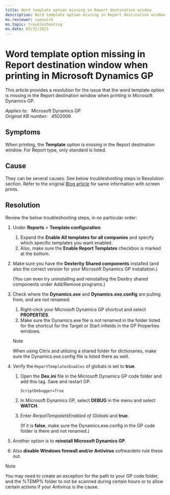 ```yaml
---
title: Word template option missing in Report destination window
description: Word template option missing in Report destination window when printing in Microsoft Dynamics GP. Provides a resolution.
ms.reviewer: cwaswick
ms.topic: troubleshooting
ms.date: 03/31/2021
---
```

# Word template option missing in Report destination window when printing in Microsoft Dynamics GP

This article provides a resolution for the issue that the word template option is missing in the Report destination window when printing in Microsoft Dynamics GP.

_Applies to:_ &nbsp; Microsoft Dynamics GP  
_Original KB number:_ &nbsp; 4502006

## Symptoms

When printing, the **Template** option is missing in the Report destination window. For Report type, only standard is listed.

## Cause

They can be several causes. See below troubleshooting steps in Resolution section. Refer to the original [Blog article](https://community.dynamics.com/blogs/post/?postid=65ce8906-8d71-481c-9318-96e5bdd7f838) for same information with screen prints.

## Resolution

Review the below troubleshooting steps, in no particular order:

1. Under **Reports** > **Template configuration**:

    1. Expand the **Enable All templates for all companies** and specify which specific templates you want enabled.
    2. Also, make sure the **Enable Report Templates** checkbox is marked at the bottom.

2. Make sure you have the **Dexterity Shared components** installed (and also the correct version for your Microsoft Dynamics GP installation.)

   (You can even try uninstalling and reinstalling the Dexitry shared components under Add/Remove programs.)

3. Check where the **Dynamics.exe** and **Dynamics.exe.config** are pulling from, and are not renamed:

    1. Right-click your Microsoft Dynamics GP shortcut and select **PROPERTIES**.
    2. Make sure the Dynamics.exe file is not renamed in the folder listed for the shortcut for the Target or Start infields in the GP Properties windows.

    > [!NOTE]
    > When using Citrix and utilizing a shared folder for dictionaries, make sure the Dynamics.exe.config file is listed there as well.

4. Verify the `ReportTemplatesEnables` of globals is set to **true**.

    1. Open the **Dex.ini** file in the Microsoft Dynamics GP code folder and add this tag. Save and restart GP.

        ```console
        ScriptDebugger=True
        ```

    2. In Microsoft Dynamics GP, select **DEBUG** in the menu and select **WATCH**.
    3. Enter *RerpotTempaletsEnabled of Globals* and **true**.

       (If it is **false**, make sure the Dynamics.exe.config in the GP code folder is there and not renamed.)

5. Another option is to **reinstall Microsoft Dynamics GP**.
6. Also **disable Windows firewall and/or Antivirus** softwardeto rule these out.

> [!NOTE]
> You may need to create an exception for the path to your GP code folder, and the %TEMP% folder to not be scanned during certain hours or to allow certain actions if your Antivirus is the cause.
